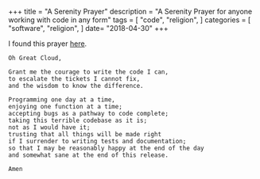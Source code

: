 +++
title = "A Serenity Prayer"
description = "A Serenity Prayer for anyone working with code in any form"
tags = [
    "code",
    "religion",
]
categories = [
    "software",
    "religion",
]
date= "2018-04-30"
+++

I found this prayer [here](http://reverentgeek.com/developers-serenity-prayer/ "serenity prayer").

```
Oh Great Cloud,

Grant me the courage to write the code I can,
to escalate the tickets I cannot fix,
and the wisdom to know the difference.

Programming one day at a time,
enjoying one function at a time;
accepting bugs as a pathway to code complete;
taking this terrible codebase as it is;
not as I would have it;
trusting that all things will be made right
if I surrender to writing tests and documentation;
so that I may be reasonably happy at the end of the day
and somewhat sane at the end of this release.

Amen
```
